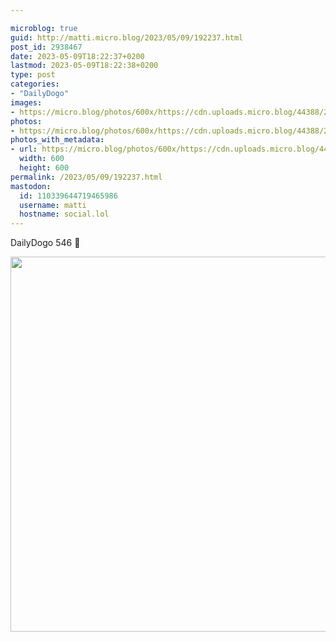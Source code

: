 ```yaml
---

microblog: true
guid: http://matti.micro.blog/2023/05/09/192237.html
post_id: 2938467
date: 2023-05-09T18:22:37+0200
lastmod: 2023-05-09T18:22:38+0200
type: post
categories:
- "DailyDogo"
images:
- https://micro.blog/photos/600x/https://cdn.uploads.micro.blog/44388/2023/272791471a.jpg
photos:
- https://micro.blog/photos/600x/https://cdn.uploads.micro.blog/44388/2023/272791471a.jpg
photos_with_metadata:
- url: https://micro.blog/photos/600x/https://cdn.uploads.micro.blog/44388/2023/272791471a.jpg
  width: 600
  height: 600
permalink: /2023/05/09/192237.html
mastodon:
  id: 110339644719465986
  username: matti
  hostname: social.lol
---
```

DailyDogo 546 🐶

<img src="/media/uploads/2023/272791471a.jpg" width="600" height="600" alt="" />
